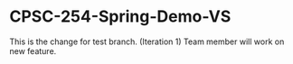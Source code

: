 # CPSC-254-Spring-Demo-VS
This is the change for test branch. (Iteration 1)
Team member will work on new feature.
